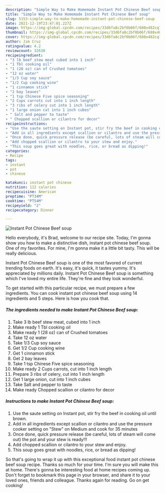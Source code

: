 ```yaml
---
description: "Simple Way to Make Homemade Instant Pot Chinese Beef soup"
title: "Simple Way to Make Homemade Instant Pot Chinese Beef soup"
slug: 5153-simple-way-to-make-homemade-instant-pot-chinese-beef-soup
date: 2021-12-19T23:47:01.227Z
image: https://img-global.cpcdn.com/recipes/33d6fa8c2bf0b06f/680x482cq70/instant-pot-chinese-beef-soup-recipe-main-photo.jpg
thumbnail: https://img-global.cpcdn.com/recipes/33d6fa8c2bf0b06f/680x482cq70/instant-pot-chinese-beef-soup-recipe-main-photo.jpg
cover: https://img-global.cpcdn.com/recipes/33d6fa8c2bf0b06f/680x482cq70/instant-pot-chinese-beef-soup-recipe-main-photo.jpg
author: Jim Cruz
ratingvalue: 4.2
reviewcount: 32630
recipeingredient:
- "3 lb beef stew meat cubed into 1 inch"
- "1 Tbl cooking oil"
- "1 (28 oz) can of Crushed tomatoes"
- "12 oz water"
- "1/3 Cup soy sauce"
- "1/2 Cup cooking wine"
- "1 cinnamon stick"
- "2 bay leaves"
- "1 tsp Chinese Five spice seasoning"
- "2 Cups carrots cut into 1 inch length"
- "3 ribs of celery cut into 1 inch length"
- "1 large onion cut into 1 inch cubes"
- " Salt and pepper to taste"
- " Chopped scallion or cilantro for decor"
recipeinstructions:
- "Use the saute setting on Instant pot, stir fry the beef in cooking oil until brown."
- "Add in all ingredients except scallion or cilantro and use the pressure cooker setting on &#34;Stew&#34; on Medium and cook for 35 minutes"
- "Once done, quick pressure release (be careful, lots of steam will come out) the pot and your stew is ready!!!"
- "Add chopped scallion or cilantro to your stew and enjoy."
- "This soup goes great with noodles, rice, or bread as dipping!"
categories:
- Recipe
tags:
- instant
- pot
- chinese

katakunci: instant pot chinese 
nutrition: 112 calories
recipecuisine: American
preptime: "PT34M"
cooktime: "PT54M"
recipeyield: "2"
recipecategory: Dinner

---
```



![Instant Pot Chinese Beef soup](https://img-global.cpcdn.com/recipes/33d6fa8c2bf0b06f/680x482cq70/instant-pot-chinese-beef-soup-recipe-main-photo.jpg)

Hello everybody, it's Brad, welcome to our recipe site. Today, I'm gonna show you how to make a distinctive dish, instant pot chinese beef soup. One of my favorites. For mine, I'm gonna make it a little bit tasty. This will be really delicious.



Instant Pot Chinese Beef soup is one of the most favored of current trending foods on earth. It's easy, it's quick, it tastes yummy. It's appreciated by millions daily. Instant Pot Chinese Beef soup is something which I've loved my entire life. They're fine and they look wonderful.


To get started with this particular recipe, we must prepare a few ingredients. You can cook instant pot chinese beef soup using 14 ingredients and 5 steps. Here is how you cook that.

<!--inarticleads1-->

##### The ingredients needed to make Instant Pot Chinese Beef soup:

1. Take 3 lb beef stew meat, cubed into 1 inch
1. Make ready 1 Tbl cooking oil
1. Make ready 1 (28 oz) can of Crushed tomatoes
1. Take 12 oz water
1. Take 1/3 Cup soy sauce
1. Get 1/2 Cup cooking wine
1. Get 1 cinnamon stick
1. Get 2 bay leaves
1. Take 1 tsp Chinese Five spice seasoning
1. Make ready 2 Cups carrots, cut into 1 inch length
1. Prepare 3 ribs of celery, cut into 1 inch length
1. Get 1 large onion, cut into 1 inch cubes
1. Take  Salt and pepper to taste
1. Make ready  Chopped scallion or cilantro for decor




<!--inarticleads2-->

##### Instructions to make Instant Pot Chinese Beef soup:

1. Use the saute setting on Instant pot, stir fry the beef in cooking oil until brown.
1. Add in all ingredients except scallion or cilantro and use the pressure cooker setting on &#34;Stew&#34; on Medium and cook for 35 minutes
1. Once done, quick pressure release (be careful, lots of steam will come out) the pot and your stew is ready!!!
1. Add chopped scallion or cilantro to your stew and enjoy.
1. This soup goes great with noodles, rice, or bread as dipping!




So that's going to wrap it up with this exceptional food instant pot chinese beef soup recipe. Thanks so much for your time. I'm sure you will make this at home. There's gonna be interesting food at home recipes coming up. Don't forget to bookmark this page in your browser, and share it to your loved ones, friends and colleague. Thanks again for reading. Go on get cooking!

